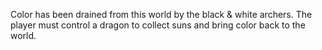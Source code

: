 Color has been drained from this world by the black & white archers.  The player must control a dragon to collect suns and bring color back to the world.